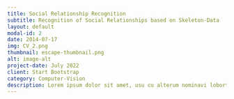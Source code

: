 ```yaml
---
title: Social Relationship Recognition
subtitle: Recognition of Social Relationships based on Skeleton-Data
layout: default
modal-id: 2
date: 2014-07-17
img: CV_2.png
thumbnail: escape-thumbnail.png
alt: image-alt
project-date: July 2022
client: Start Bootstrap
category: Computer-Vision
description: Lorem ipsum dolor sit amet, usu cu alterum nominavi lobortis. At duo novum diceret. Tantas apeirian vix et, usu sanctus postulant inciderint ut, populo diceret necessitatibus in vim. Cu eum dicam feugiat noluisse.
---
```

